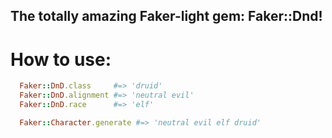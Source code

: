 ## The totally amazing Faker-light gem: Faker::Dnd!

# How to use:

```ruby
  Faker::DnD.class     #=> 'druid'
  Faker::DnD.alignment #=> 'neutral evil'
  Faker::DnD.race      #=> 'elf'

  Faker::Character.generate #=> 'neutral evil elf druid'
```
